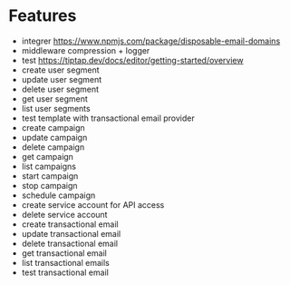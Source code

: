 # Features

- integrer https://www.npmjs.com/package/disposable-email-domains
- middleware compression + logger
- test https://tiptap.dev/docs/editor/getting-started/overview
- create user segment
- update user segment
- delete user segment
- get user segment
- list user segments
- test template with transactional email provider
- create campaign
- update campaign
- delete campaign
- get campaign
- list campaigns
- start campaign
- stop campaign
- schedule campaign
- create service account for API access
- delete service account
- create transactional email
- update transactional email
- delete transactional email
- get transactional email
- list transactional emails
- test transactional email
